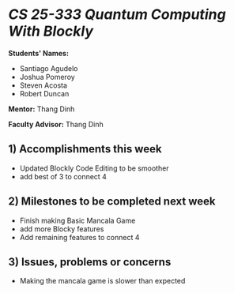 # *CS 25-333 Quantum Computing With Blockly*

**Students' Names:**

 - Santiago Agudelo 
 - Joshua Pomeroy
 - Steven Acosta
 - Robert Duncan

**Mentor:**
Thang Dinh

**Faculty Advisor:**
Thang Dinh

## 1) Accomplishments this week ##
   - Updated Blockly Code Editing to be smoother
   - add best of 3 to connect 4


## 2) Milestones to be completed next week ##
   - Finish making Basic Mancala Game
   - add more Blocky features
   - Add remaining features to connect 4

## 3) Issues, problems or concerns ##
   - Making the mancala game is slower than expected
   
